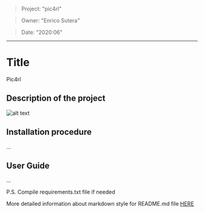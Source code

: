 > Project: "pic4rl"

> Owner: "Enrico Sutera" 

> Date: "2020:06" 

---

# Title
Pic4rl
## Description of the project


![alt text](https://github.com/PIC4SeRCentre/pic4rl/blob/master/Screenshot%20from%202020-07-17%2012-09-47.png?raw=true)

## Installation procedure
...

## User Guide
...

P.S. Compile requirements.txt file if needed

More detailed information about markdown style for README.md file [HERE](https://github.com/adam-p/markdown-here/wiki/Markdown-Cheatsheet)
